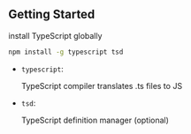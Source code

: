 ## Getting Started

install TypeScript globally

```bash
npm install -g typescript tsd
```

- `typescript`: 

    TypeScript compiler translates .ts files to JS
- `tsd`: 
  
    TypeScript definition manager (optional)
